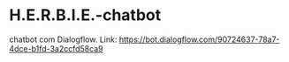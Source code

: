 # H.E.R.B.I.E.-chatbot
chatbot com Dialogflow. Link: https://bot.dialogflow.com/90724637-78a7-4dce-b1fd-3a2ccfd58ca9
